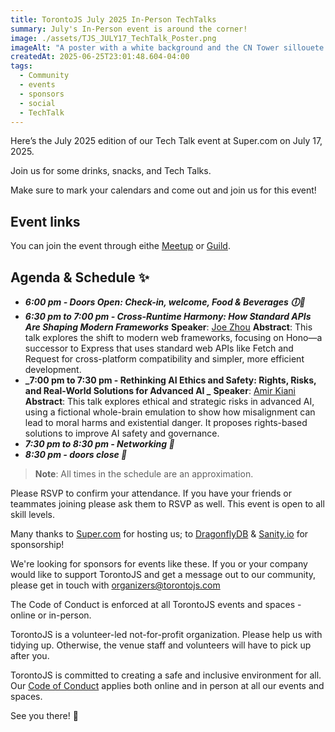 ```yaml
---
title: TorontoJS July 2025 In-Person TechTalks
summary: July's In-Person event is around the corner!
image: ./assets/TJS_JULY17_TechTalk_Poster.png
imageAlt: "A poster with a white background and the CN Tower sillouete on the right. On the left side it reads, from top to bottom: Toronto JS July 2025 In-Person Tech Talks; Cross-Runtime Harmony: How Standard APIs Are Shaping Modern Frameworks. (A Picture of Joe Zhou) Joe Zhou - Developer Advocate @ DragonflyDB; Rethinking AI Ethics and Safety: Rights, Risks, and Real-World Solutions for Advanced AI. (A picture of Amir Kiani) Amir Kiani - Sr. Analyst, AI Ethics and Safety; Thursday, July 17, 2025, 6:30 PM to 8:30 PM EST. Super.com, 260 Queen St w, Toronto; Thank you to our Sponsors: (Logos for DragonflyDB and Sanity); Community Partner: (Logo for super.com)"
createdAt: 2025-06-25T23:01:48.604-04:00
tags:
  - Community
  - events
  - sponsors
  - social
  - TechTalk
---
```


Here’s the July 2025 edition of our Tech Talk event at Super.com on July 17, 2025.

Join us for some drinks, snacks, and Tech Talks.

Make sure to mark your calendars and come out and join us for this event!

## Event links

You can join the event through eithe [Meetup](https://www.meetup.com/torontojs/events/308035105/) or [Guild](https://guild.host/events/torontojs-june-2025-oltmss).

## Agenda & Schedule ✨

- **_6:00 pm - Doors Open: Check-in, welcome, Food & Beverages 🕕🍕_**
- **_6:30 pm to 7:00 pm - Cross-Runtime Harmony: How Standard APIs Are Shaping Modern Frameworks_**
  **Speaker**: [Joe Zhou](https://www.linkedin.com/in/zhehuizhou/)
  **Abstract**: This talk explores the shift to modern web frameworks, focusing on Hono—a successor to Express that uses standard web APIs like Fetch and Request for cross-platform compatibility and simpler, more efficient development.
- **_7:00 pm to 7:30 pm - Rethinking AI Ethics and Safety: Rights, Risks, and Real-World Solutions for Advanced AI _**
  **Speaker**: [Amir Kiani](https://www.linkedin.com/in/amir-kiani/)
  **Abstract**: This talk explores ethical and strategic risks in advanced AI, using a fictional whole-brain emulation to show how misalignment can lead to moral harms and existential danger. It proposes rights-based solutions to improve AI safety and governance.
- **_7:30 pm to 8:30 pm - Networking 🤝_**
- **_8:30 pm - doors close 🚪_**

> **Note**: All times in the schedule are an approximation.

Please RSVP to confirm your attendance. If you have your friends or teammates joining please ask them to RSVP as well. This event is open to all skill levels.

Many thanks to [Super.com](https://www.super.com/) for hosting us; to [DragonflyDB](https://www.dragonflydb.io/) & [Sanity.io](https://www.sanity.io/) for sponsorship!

We're looking for sponsors for events like these. If you or your company would like to support TorontoJS and get a message out to our community, please get in touch with organizers@torontojs.com

The Code of Conduct is enforced at all TorontoJS events and spaces - online or in-person.

TorontoJS is a volunteer-led not-for-profit organization. Please help us with tidying up. Otherwise, the venue staff and volunteers will have to pick up after you.

TorontoJS is committed to creating a safe and inclusive environment for all. Our [Code of Conduct](https://torontojs.com/code_of_conduct) applies both online and in person at all our events and spaces.

See you there! 🎉
